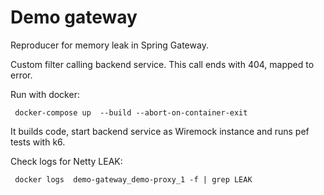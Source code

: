# Demo gateway

Reproducer for memory leak in Spring Gateway.

Custom filter calling backend service. This call ends with 404, mapped to error.

Run with docker:

```
 docker-compose up  --build --abort-on-container-exit
```

It builds code, start backend service as Wiremock instance and runs pef tests with k6.


Check logs for Netty LEAK:
```
 docker logs  demo-gateway_demo-proxy_1 -f | grep LEAK
```
